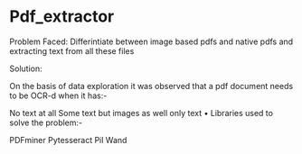 # Pdf_extractor


Problem Faced: Differintiate between image based pdfs and native pdfs and extracting text from all these files

Solution:

On the basis of data exploration it was observed that a pdf document needs to be OCR-d when it has:-

No text at all
Some text but images as well
only text
• Libraries used to solve the problem:-

PDFminer
Pytesseract
Pil
Wand
